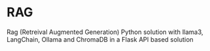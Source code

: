 # RAG
Rag (Retreival Augmented Generation) Python solution with llama3, LangChain, Ollama and ChromaDB in a Flask API based solution
